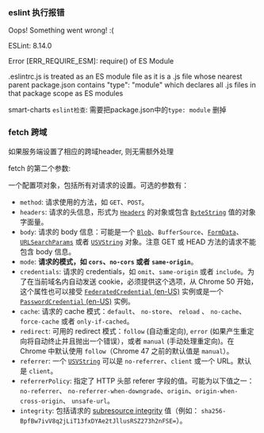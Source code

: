 ### eslint 执行报错

Oops! Something went wrong! :(

ESLint: 8.14.0

Error [ERR_REQUIRE_ESM]: require() of ES Module

.eslintrc.js is treated as an ES module file as it is a .js file whose nearest parent package.json contains "type": "module" which declares all .js files in that package scope as ES modules



smart-charts `eslint检查`: 需要把package.json中的`type: module` 删掉





### fetch 跨域

如果服务端设置了相应的跨域header, 则无需额外处理

fetch 的第二个参数:

一个配置项对象，包括所有对请求的设置。可选的参数有：

- `method`: 请求使用的方法，如 `GET`、`POST`。
- `headers`: 请求的头信息，形式为 [`Headers`](https://developer.mozilla.org/zh-CN/docs/Web/API/Headers) 的对象或包含 [`ByteString`](https://developer.mozilla.org/zh-CN/docs/Web/JavaScript/Reference/Global_Objects/String) 值的对象字面量。
- `body`: 请求的 body 信息：可能是一个 [`Blob`](https://developer.mozilla.org/zh-CN/docs/Web/API/Blob)、`BufferSource`、[`FormData`](https://developer.mozilla.org/zh-CN/docs/Web/API/FormData)、[`URLSearchParams`](https://developer.mozilla.org/zh-CN/docs/Web/API/URLSearchParams) 或者 [`USVString`](https://developer.mozilla.org/zh-CN/docs/Web/JavaScript/Reference/Global_Objects/String) 对象。注意 GET 或 HEAD 方法的请求不能包含 body 信息。
- `mode`: **请求的模式，如 `cors`、`no-cors` 或者 `same-origin`**。
- `credentials`: 请求的 credentials，如 `omit`、`same-origin` 或者 `include`。为了在当前域名内自动发送 cookie，必须提供这个选项，从 Chrome 50 开始，这个属性也可以接受 [`FederatedCredential` (en-US)](https://developer.mozilla.org/en-US/docs/Web/API/FederatedCredential) 实例或是一个 [`PasswordCredential` (en-US)](https://developer.mozilla.org/en-US/docs/Web/API/PasswordCredential) 实例。
- `cache`: 请求的 cache 模式：`default`、 `no-store`、 `reload` 、 `no-cache`、 `force-cache` 或者 `only-if-cached`。
- `redirect`: 可用的 redirect 模式：`follow` (自动重定向), `error` (如果产生重定向将自动终止并且抛出一个错误），或者 `manual` (手动处理重定向)。在 Chrome 中默认使用 `follow`（Chrome 47 之前的默认值是 `manual`）。
- `referrer`: 一个 [`USVString`](https://developer.mozilla.org/zh-CN/docs/Web/JavaScript/Reference/Global_Objects/String) 可以是 `no-referrer`、`client` 或一个 URL。默认是 `client`。
- `referrerPolicy`: 指定了 HTTP 头部 referer 字段的值。可能为以下值之一：`no-referrer`、 `no-referrer-when-downgrade`、`origin`、`origin-when-cross-origin`、 `unsafe-url`。
- `integrity`: 包括请求的 [subresource integrity](https://developer.mozilla.org/en-US/docs/Web/Security/Subresource_Integrity) 值（例如： `sha256-BpfBw7ivV8q2jLiT13fxDYAe2tJllusRSZ273h2nFSE=`）。
